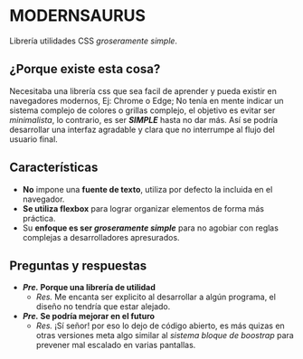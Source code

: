 # MODERNSAURUS

Librería utilidades CSS _groseramente simple_.

## ¿Porque existe esta cosa?

Necesitaba una librería css que sea facil de aprender y pueda existir en navegadores modernos, Ej: Chrome o Edge; No tenía en mente indicar un sistema complejo de colores o grillas complejo, el objetivo es evitar ser _minimalista_, lo contrario, es ser __*SIMPLE*__ hasta no dar más. Así se podría desarrollar una interfaz agradable y clara que no interrumpe al flujo del usuario final.

## Características

- __No__ impone una __fuente de texto__, utiliza por defecto la incluida en el navegador.
- __Se utiliza flexbox__ para lograr organizar elementos de forma más práctica.
- Su __enfoque es ser *groseramente simple*__ para no agobiar con reglas complejas a desarrolladores apresurados.

## Preguntas y respuestas

- __*Pre.* Porque una librería de utilidad__
  - *Res.* Me encanta ser explicito al desarrollar a algún programa, el diseño no tendría que estar alejado.
- __*Pre.* Se podría mejorar en el futuro__
  - *Res.* ¡Sí señor! por eso lo dejo de código abierto, es más quizas en otras versiones meta algo similar al _sistema bloque de boostrap_ para prevener mal escalado en varias pantallas.
